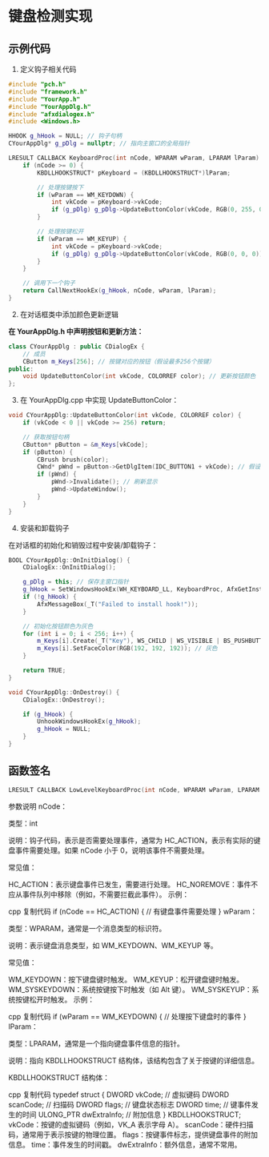 # 键盘检测实现

## 示例代码

1. 定义钩子相关代码

```c++
#include "pch.h"
#include "framework.h"
#include "YourApp.h"
#include "YourAppDlg.h"
#include "afxdialogex.h"
#include <Windows.h>

HHOOK g_hHook = NULL; // 钩子句柄
CYourAppDlg* g_pDlg = nullptr; // 指向主窗口的全局指针

LRESULT CALLBACK KeyboardProc(int nCode, WPARAM wParam, LPARAM lParam) {
    if (nCode >= 0) {
        KBDLLHOOKSTRUCT* pKeyboard = (KBDLLHOOKSTRUCT*)lParam;

        // 处理按键按下
        if (wParam == WM_KEYDOWN) {
            int vkCode = pKeyboard->vkCode;
            if (g_pDlg) g_pDlg->UpdateButtonColor(vkCode, RGB(0, 255, 0)); // 绿色
        }

        // 处理按键松开
        if (wParam == WM_KEYUP) {
            int vkCode = pKeyboard->vkCode;
            if (g_pDlg) g_pDlg->UpdateButtonColor(vkCode, RGB(0, 0, 0)); // 黑色
        }
    }

    // 调用下一个钩子
    return CallNextHookEx(g_hHook, nCode, wParam, lParam);
}
```

2. 在对话框类中添加颜色更新逻辑

**在 YourAppDlg.h 中声明按钮和更新方法：**

```c++
class CYourAppDlg : public CDialogEx {
    // 成员
    CButton m_Keys[256]; // 按键对应的按钮（假设最多256个按键）
public:
    void UpdateButtonColor(int vkCode, COLORREF color); // 更新按钮颜色
};
```

3. 在 YourAppDlg.cpp 中实现 UpdateButtonColor：

```c++
void CYourAppDlg::UpdateButtonColor(int vkCode, COLORREF color) {
    if (vkCode < 0 || vkCode >= 256) return;

    // 获取按钮句柄
    CButton* pButton = &m_Keys[vkCode];
    if (pButton) {
        CBrush brush(color);
        CWnd* pWnd = pButton->GetDlgItem(IDC_BUTTON1 + vkCode); // 假设按钮ID是连续的
        if (pWnd) {
            pWnd->Invalidate(); // 刷新显示
            pWnd->UpdateWindow();
        }
    }
}

```

4. 安装和卸载钩子

在对话框的初始化和销毁过程中安装/卸载钩子：

```c++
BOOL CYourAppDlg::OnInitDialog() {
    CDialogEx::OnInitDialog();

    g_pDlg = this; // 保存主窗口指针
    g_hHook = SetWindowsHookEx(WH_KEYBOARD_LL, KeyboardProc, AfxGetInstanceHandle(), 0);
    if (!g_hHook) {
        AfxMessageBox(_T("Failed to install hook!"));
    }

    // 初始化按钮颜色为灰色
    for (int i = 0; i < 256; i++) {
        m_Keys[i].Create(_T("Key"), WS_CHILD | WS_VISIBLE | BS_PUSHBUTTON, CRect(10 + i * 50, 10, 60 + i * 50, 50), this, IDC_BUTTON1 + i);
        m_Keys[i].SetFaceColor(RGB(192, 192, 192)); // 灰色
    }

    return TRUE;
}

void CYourAppDlg::OnDestroy() {
    CDialogEx::OnDestroy();

    if (g_hHook) {
        UnhookWindowsHookEx(g_hHook);
        g_hHook = NULL;
    }
}

```

## 函数签名

```c++
LRESULT CALLBACK LowLevelKeyboardProc(int nCode, WPARAM wParam, LPARAM lParam)

```
参数说明
nCode：

类型：int

说明：钩子代码，表示是否需要处理事件，通常为 HC_ACTION，表示有实际的键盘事件需要处理。如果 nCode 小于 0，说明该事件不需要处理。

常见值：

HC_ACTION：表示键盘事件已发生，需要进行处理。
HC_NOREMOVE：事件不应从事件队列中移除（例如，不需要拦截此事件）。
示例：

cpp
复制代码
if (nCode == HC_ACTION) {
    // 有键盘事件需要处理
}
wParam：

类型：WPARAM，通常是一个消息类型的标识符。

说明：表示键盘消息类型，如 WM_KEYDOWN、WM_KEYUP 等。

常见值：

WM_KEYDOWN：按下键盘键时触发。
WM_KEYUP：松开键盘键时触发。
WM_SYSKEYDOWN：系统按键按下时触发（如 Alt 键）。
WM_SYSKEYUP：系统按键松开时触发。
示例：

cpp
复制代码
if (wParam == WM_KEYDOWN) {
    // 处理按下键盘时的事件
}
lParam：

类型：LPARAM，通常是一个指向键盘事件信息的指针。

说明：指向 KBDLLHOOKSTRUCT 结构体，该结构包含了关于按键的详细信息。

KBDLLHOOKSTRUCT 结构体：

cpp
复制代码
typedef struct {
    DWORD  vkCode;       // 虚拟键码
    DWORD  scanCode;     // 扫描码
    DWORD  flags;        // 键盘状态标志
    DWORD  time;         // 键事件发生的时间
    ULONG_PTR dwExtraInfo;  // 附加信息
} KBDLLHOOKSTRUCT;
vkCode：按键的虚拟键码（例如，VK_A 表示字母 A）。
scanCode：硬件扫描码，通常用于表示按键的物理位置。
flags：按键事件标志，提供键盘事件的附加信息。
time：事件发生的时间戳。
dwExtraInfo：额外信息，通常不常用。